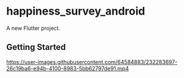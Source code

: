 # happiness_survey_android

A new Flutter project.

## Getting Started



https://user-images.githubusercontent.com/64584883/232283697-26c19ba6-e94b-4100-8983-5bb62797de91.mp4

